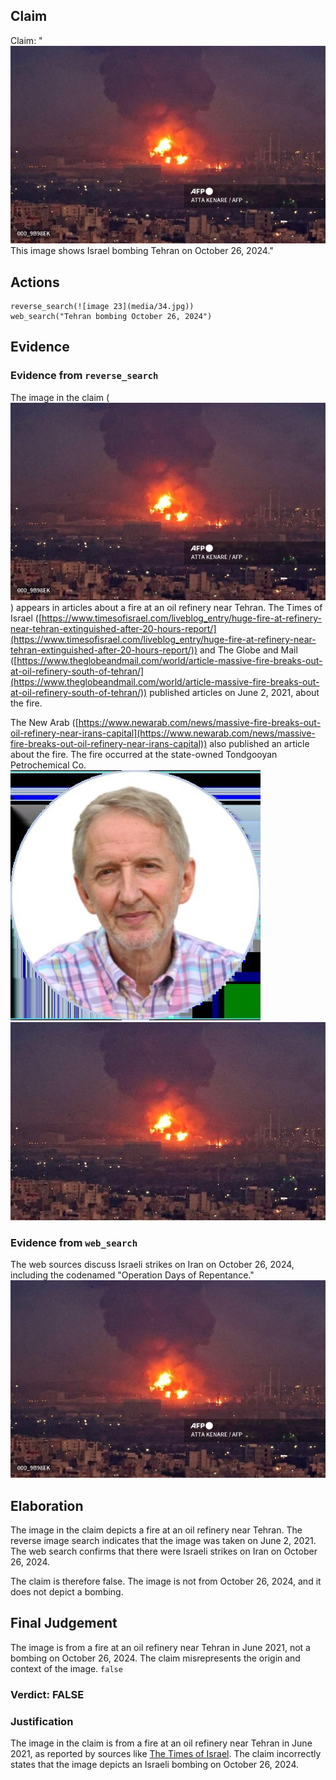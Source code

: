 ## Claim
Claim: "![image 23](media/34.jpg) This image shows Israel bombing Tehran on October 26, 2024."

## Actions
```
reverse_search(![image 23](media/34.jpg))
web_search("Tehran bombing October 26, 2024")
```

## Evidence
### Evidence from `reverse_search`
The image in the claim (![image 23](media/34.jpg)) appears in articles about a fire at an oil refinery near Tehran. The Times of Israel ([https://www.timesofisrael.com/liveblog_entry/huge-fire-at-refinery-near-tehran-extinguished-after-20-hours-report/](https://www.timesofisrael.com/liveblog_entry/huge-fire-at-refinery-near-tehran-extinguished-after-20-hours-report/)) and The Globe and Mail ([https://www.theglobeandmail.com/world/article-massive-fire-breaks-out-at-oil-refinery-south-of-tehran/](https://www.theglobeandmail.com/world/article-massive-fire-breaks-out-at-oil-refinery-south-of-tehran/)) published articles on June 2, 2021, about the fire.

The New Arab ([https://www.newarab.com/news/massive-fire-breaks-out-oil-refinery-near-irans-capital](https://www.newarab.com/news/massive-fire-breaks-out-oil-refinery-near-irans-capital)) also published an article about the fire. The fire occurred at the state-owned Tondgooyan Petrochemical Co. ![image 1234](media/2025-07-20_10-20-1753006837-777925.jpg) ![image 1235](media/2025-07-20_10-20-1753006842-776217.jpg)


### Evidence from `web_search`
The web sources discuss Israeli strikes on Iran on October 26, 2024, including the codenamed "Operation Days of Repentance." ![image 23](media/34.jpg)

## Elaboration
The image in the claim depicts a fire at an oil refinery near Tehran. The reverse image search indicates that the image was taken on June 2, 2021. The web search confirms that there were Israeli strikes on Iran on October 26, 2024.

The claim is therefore false. The image is not from October 26, 2024, and it does not depict a bombing.


## Final Judgement
The image is from a fire at an oil refinery near Tehran in June 2021, not a bombing on October 26, 2024. The claim misrepresents the origin and context of the image. `false`

### Verdict: FALSE

### Justification
The image in the claim is from a fire at an oil refinery near Tehran in June 2021, as reported by sources like [The Times of Israel](https://www.timesofisrael.com/liveblog_entry/huge-fire-at-refinery-near-tehran-extinguished-after-20-hours-report/). The claim incorrectly states that the image depicts an Israeli bombing on October 26, 2024.
